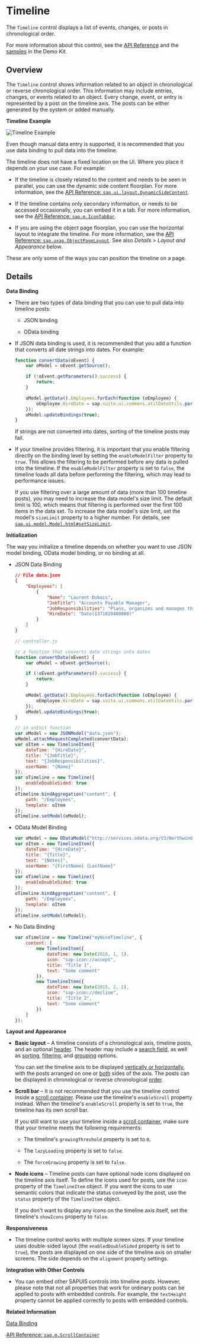 <!-- loiob8993f310d3e451c8c81ce63f835b737 -->

# Timeline

The `Timeline` control displays a list of events, changes, or posts in chronological order.

For more information about this control, see the [API Reference](https://ui5.sap.com/#/api/sap.suite.ui.commons.Timeline) and the [samples](https://ui5.sap.com/#/entity/sap.suite.ui.commons.Timeline) in the Demo Kit.



<a name="loiob8993f310d3e451c8c81ce63f835b737__section_zy4_vjh_mz"/>

## Overview

The `Timeline` control shows information related to an object in chronological or reverse chronological order. This information may include entries, changes, or events related to an object. Every change, event, or entry is represented by a post on the timeline axis. The posts can be either generated by the system or added manually.

  
  
**Timeline Example**

![Timeline Example](images/Timeline_Example_360b380.png "Timeline Example")

Even though manual data entry is supported, it is recommended that you use data binding to pull data into the timeline.

The timeline does not have a fixed location on the UI. Where you place it depends on your use case. For example:

-   If the timeline is closely related to the content and needs to be seen in parallel, you can use the dynamic side content floorplan. For more information, see the [API Reference: `sap.ui.layout.DynamicSideContent`](https://ui5.sap.com/#/api/sap.ui.layout.DynamicSideContent). 

-   If the timeline contains only secondary information, or needs to be accessed occasionally, you can embed it in a tab. For more information, see the [API Reference: `sap.m.IconTabBar`](https://ui5.sap.com/#/api/sap.m.IconTabBar). 

-   If you are using the object page floorplan, you can use the horizontal layout to integrate the timeline. For more information, see the [API Reference: `sap.uxap.ObjectPageLayout`](https://ui5.sap.com/#/api/sap.uxap.ObjectPageLayout). See also *Details* \> *Layout and Appearance* below.


These are only some of the ways you can position the timeline on a page.



<a name="loiob8993f310d3e451c8c81ce63f835b737__section_ups_vph_mz"/>

## Details

**Data Binding**

-   There are two types of data binding that you can use to pull data into timeline posts:

    -   JSON binding

    -   OData binding


-   If JSON data binding is used, it is recommended that you add a function that converts all date strings into dates. For example:

    ```js
    function convertData(oEvent) {
        var oModel = oEvent.getSource();
    
    	if (!oEvent.getParameters().success) {
    		return;
    	}
    
    	oModel.getData().Employees.forEach(function (oEmployee) {
    		oEmployee.HireDate = sap.suite.ui.commons.utilDateUtils.parseDate(oEmployee.HireDate);
    	});
    	oModel.updateBindings(true);
    }
    
    ```

    If strings are not converted into dates, sorting of the timeline posts may fail.

-   If your timeline provides filtering, it is important that you enable filtering directly on the binding level by setting the `enableModelFilter` property to `true`. This allows the filtering to be performed before any data is pulled into the timeline. If the `enableModelFilter` property is set to `false`, the timeline loads all data before performing the filtering, which may lead to performance issues.

    If you use filtering over a large amount of data \(more than 100 timeline posts\), you may need to increase the data model's size limit. The default limit is 100, which means that filtering is performed over the first 100 items in the data set. To increase the data model's size limit, set the model's `sizeLimit` property to a higher number. For details, see [`sap.ui.model.Model.html#setSizeLimit`](https://ui5.sap.com/#/api/sap.ui.model.Model/methods/setSizeLimit). 


**Initialization**

The way you initialize a timeline depends on whether you want to use JSON model binding, OData model binding, or no binding at all.

-   JSON Data Binding

    ```json
    // File data.json
    {
    	"Employees": [
    		{
    			"Name": "Laurent Dubois",
    			"JobTitle": "Accounts Payable Manager",
    			"JobResponsibilities": "Plans, organizes and manages the operations and activities of an accounts payables.\nSupervises employees and monitors activities.\nFinal check of accounts payable payments and sign off.\nReporting to the head of finance.\n\n\"I am a diligent person. I put great attention to detail.\"",
    			"HireDate": "Date(1371020400000)"
    		}
    	]
    }
    
    ```

    ```js
    // controller.js
    
    // a function that converts date strings into dates
    function convertData(oEvent) {
    	var oModel = oEvent.getSource();
    
    	if (!oEvent.getParameters().success) {
    		return;
    	}
    
    	oModel.getData().Employees.forEach(function (oEmployee) {
    		oEmployee.HireDate = sap.suite.ui.commons.utilDateUtils.parseDate(oEmployee.HireDate);
    	});
    	oModel.updateBindings(true);
    }
    
    // in onInit function
    var oModel = new JSONModel("data.json");
    oModel.attachRequestCompleted(convertData);
    var oItem = new TimelineItem({
    	dateTime: "{HireDate}",
    	title: "{JobTitle}",
    	text: "{JobResponsibilities}",
    	userName: "{Name}"
    });
    var oTimeline = new Timeline({
    	enableDoubleSided: true
    });
    oTimeline.bindAggregation("content", {
    	path: "/Employees",
    	template: oItem
    });
    oTimeline.setModel(oModel);
    ```

-   OData Model Binding

    ```js
    var oModel = new ODataModel("http://services.odata.org/V3/Northwind/Northwind.svc/", true);
    var oItem = new TimelineItem({
    	dateTime: "{HireDate}",
    	title: "{Title}",
        text: "{Notes}",
        userName: "{FirstName} {LastName}"
    });
    var oTimeline = new Timeline({
        enableDoubleSided: true
    });
    oTimeline.bindAggregation("content", {
        path: "/Employees",
        template: oItem
    });
    oTimeline.setModel(oModel);
    ```

-   No Data Binding

    ```js
    var oTimeline = new Timeline("myNiceTimeline", {
    	content: [
    		new TimelineItem({
    			dateTime: new Date(2016, 1, 1),
    			icon: "sap-icon://accept",
    			title: "Title 1",
    			text: "Some comment"
    		}),
    		new TimelineItem({
    			dateTime: new Date(2015, 2, 2),
    			icon: "sap-icon://decline",
    			title: "Title 2",
    			text: "Some comment"
    		})
    	]
    });
    ```


**Layout and Appearance**

-   **Basic layout** – A timeline consists of a chronological axis, timeline posts, and an optional [header](https://ui5.sap.com/#/api/sap.suite.ui.commons.Timeline/methods/setShowHeaderBar). The header may include a [search field](https://ui5.sap.com/#/api/sap.suite.ui.commons.Timeline/methods/setShowSearch), as well as [sorting](https://ui5.sap.com/#/api/sap.suite.ui.commons.Timeline/methods/setSort), [filtering](https://ui5.sap.com/#/api/sap.suite.ui.commons.Timeline/methods/setShowItemFilter), and [grouping](https://ui5.sap.com/#/api/sap.suite.ui.commons.Timeline/methods/setGroupByType) options.

    You can set the timeline axis to be displayed [vertically or horizontally](https://ui5.sap.com/#/api/sap.suite.ui.commons.Timeline/methods/setAxisOrientation), with the posts arranged on one or [both](https://ui5.sap.com/#/api/sap.suite.ui.commons.Timeline/methods/setEnableDoubleSided) sides of the axis. The posts can be displayed in chronological or reverse chronological [order](https://ui5.sap.com/#/api/sap.suite.ui.commons.Timeline/methods/setSortOldestFirst).

-   **Scroll bar** – It is not recommended that you use the timeline control inside a [scroll container](https://ui5.sap.com/#/api/sap.m.ScrollContainer). Please use the timeline's `enableScroll` property instead. When the timeline's `enableScroll` property is set to `true`, the timeline has its own scroll bar.

    If you still want to use your timeline inside a [scroll container](https://ui5.sap.com/#/api/sap.m.ScrollContainer), make sure that your timeline meets the following requirements:

    -   The timeline's `growingThreshold` property is set to `0`.

    -   The `lazyLoading` property is set to `false`.

    -   The `forceGrowing` property is set to `false`.


-   **Node icons** – Timeline posts can have optional node icons displayed on the timeline axis itself. To define the icons used for posts, use the `icon` property of the `TimelineItem` object. If you want the icons to use semantic colors that indicate the status conveyed by the post, use the `status` property of the `TimelineItem` object.

    If you don't want to display any icons on the timeline axis itself, set the timeline's `showIcons` property to `false`.


**Responsiveness**

-   The timeline control works with multiple screen sizes. If your timeline uses double-sided layout \(the `enabledDoubleSided` property is set to `true`\), the posts are displayed on one side of the timeline axis on smaller screens. The side depends on the `alignment` property settings.


**Integration with Other Controls**

-   You can embed other SAPUI5 controls into timeline posts. However, please note that not all properties that work for ordinary posts can be applied to posts with embedded controls. For example, the `textHeight` property cannot be applied correctly to posts with embedded controls.


**Related Information**  


[Data Binding](../04_Essentials/data-binding-68b9644.md "You use data binding to bind UI elements to data sources to keep the data in sync and allow data editing on the UI.")

[API Reference: `sap.m.ScrollContainer`](https://ui5.sap.com/#/api/sap.m.ScrollContainer)

